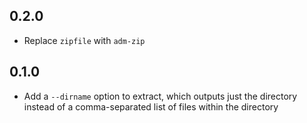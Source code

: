 ## 0.2.0

- Replace `zipfile` with `adm-zip`

## 0.1.0

- Add a `--dirname` option to extract, which outputs just the directory instead of a comma-separated list of files within the directory
